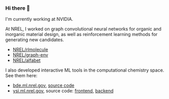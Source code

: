 ### Hi there 👋

I'm currently working at NVIDIA.

At NREL, I worked on graph convolutional neural networks for organic and inorganic material design, as well as reinforcement learning methods for generating new candidates. 
* [NREL/rlmolecule](https://github.com/nrel/rlmolecule)
* [NREL/graph-env](github.com/nreL/graph-env/)
* [NREL/alfabet](https://github.com/nrel/alfabet)

I also developed interactive ML tools in the computational chemistry space. See them here:
* [bde.ml.nrel.gov](https://bde.ml.nrel.gov/), [source code](https://github.com/pstjohn/bde_prediction_flask/)
* [ysi.ml.nrel.gov](https://ysi.ml.nrel.gov/), source code: [frontend](https://github.com/NREL/ysi.ml.nrel.gov-frontend), [backend](https://github.com/NREL/ysi.ml.nrel.gov-api)



<!--
**pstjohn/pstjohn** is a ✨ _special_ ✨ repository because its `README.md` (this file) appears on your GitHub profile.

Here are some ideas to get you started:

- 🔭 I’m currently working on ...
- 🌱 I’m currently learning ...
- 👯 I’m looking to collaborate on ...
- 🤔 I’m looking for help with ...
- 💬 Ask me about ...
- 📫 How to reach me: ...
- 😄 Pronouns: ...
- ⚡ Fun fact: ...
-->
